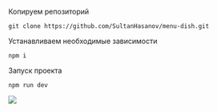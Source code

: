 Копируем репозиторий
```
git clone https://github.com/SultanHasanov/menu-dish.git
```
Устанавливаем необходимые зависимости
```
npm i
```
Запуск проекта
```
npm run dev
```
<img src="https://user-images.githubusercontent.com/105391964/216718116-27fe2052-bd69-4db8-9326-a769645b599f.jpg"></img>
